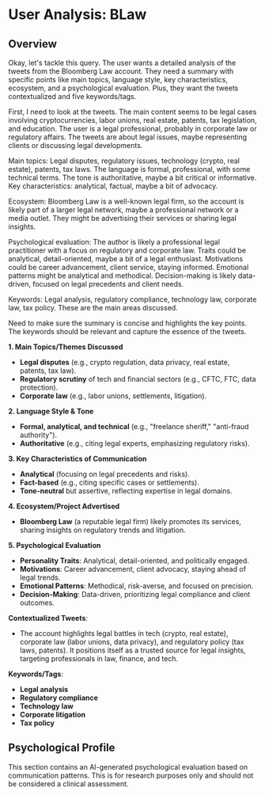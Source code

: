 # User Analysis: BLaw

## Overview

<think>
Okay, let's tackle this query. The user wants a detailed analysis of the tweets from the Bloomberg Law account. They need a summary with specific points like main topics, language style, key characteristics, ecosystem, and a psychological evaluation. Plus, they want the tweets contextualized and five keywords/tags.

First, I need to look at the tweets. The main content seems to be legal cases involving cryptocurrencies, labor unions, real estate, patents, tax legislation, and education. The user is a legal professional, probably in corporate law or regulatory affairs. The tweets are about legal issues, maybe representing clients or discussing legal developments.

Main topics: Legal disputes, regulatory issues, technology (crypto, real estate), patents, tax laws. The language is formal, professional, with some technical terms. The tone is authoritative, maybe a bit critical or informative. Key characteristics: analytical, factual, maybe a bit of advocacy.

Ecosystem: Bloomberg Law is a well-known legal firm, so the account is likely part of a larger legal network, maybe a professional network or a media outlet. They might be advertising their services or sharing legal insights.

Psychological evaluation: The author is likely a professional legal practitioner with a focus on regulatory and corporate law. Traits could be analytical, detail-oriented, maybe a bit of a legal enthusiast. Motivations could be career advancement, client service, staying informed. Emotional patterns might be analytical and methodical. Decision-making is likely data-driven, focused on legal precedents and client needs.

Keywords: Legal analysis, regulatory compliance, technology law, corporate law, tax policy. These are the main areas discussed.

Need to make sure the summary is concise and highlights the key points. The keywords should be relevant and capture the essence of the tweets.
</think>

**1. Main Topics/Themes Discussed**  
- **Legal disputes** (e.g., crypto regulation, data privacy, real estate, patents, tax law).  
- **Regulatory scrutiny** of tech and financial sectors (e.g., CFTC, FTC, data protection).  
- **Corporate law** (e.g., labor unions, settlements, litigation).  

**2. Language Style & Tone**  
- **Formal, analytical, and technical** (e.g., "freelance sheriff," "anti-fraud authority").  
- **Authoritative** (e.g., citing legal experts, emphasizing regulatory risks).  

**3. Key Characteristics of Communication**  
- **Analytical** (focusing on legal precedents and risks).  
- **Fact-based** (e.g., citing specific cases or settlements).  
- **Tone-neutral** but assertive, reflecting expertise in legal domains.  

**4. Ecosystem/Project Advertised**  
- **Bloomberg Law** (a reputable legal firm) likely promotes its services, sharing insights on regulatory trends and litigation.  

**5. Psychological Evaluation**  
- **Personality Traits**: Analytical, detail-oriented, and politically engaged.  
- **Motivations**: Career advancement, client advocacy, staying ahead of legal trends.  
- **Emotional Patterns**: Methodical, risk-averse, and focused on precision.  
- **Decision-Making**: Data-driven, prioritizing legal compliance and client outcomes.  

**Contextualized Tweets**:  
- The account highlights legal battles in tech (crypto, real estate), corporate law (labor unions, data privacy), and regulatory policy (tax laws, patents). It positions itself as a trusted source for legal insights, targeting professionals in law, finance, and tech.  

**Keywords/Tags**:  
- **Legal analysis**  
- **Regulatory compliance**  
- **Technology law**  
- **Corporate litigation**  
- **Tax policy**

## Psychological Profile

This section contains an AI-generated psychological evaluation based on communication patterns. This is for research purposes only and should not be considered a clinical assessment.